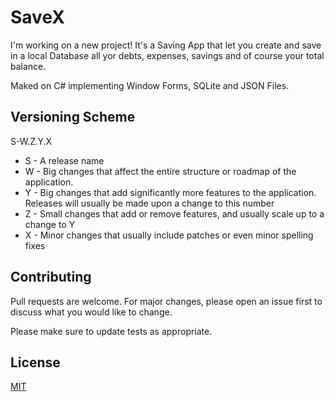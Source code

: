 # SaveX
I'm working on a new project!
It's a Saving App that let you create and save in a local Database all yor debts, expenses, savings
and of course your total balance.

Maked on C# implementing Window Forms, SQLite and JSON Files.

## Versioning Scheme
S-W.Z.Y.X
- S - A release name
- W - Big changes that affect the entire structure or roadmap of the application.
- Y - Big changes that add significantly more features to the application. Releases will usually be made upon a change to this number
- Z - Small changes that add or remove features, and usually scale up to a change to Y
- X - Minor changes that usually include patches or even minor spelling fixes
 
## Contributing
Pull requests are welcome. For major changes, please open an issue first to discuss what you would like to change.

Please make sure to update tests as appropriate.

## License
[MIT](https://choosealicense.com/licenses/mit/)
